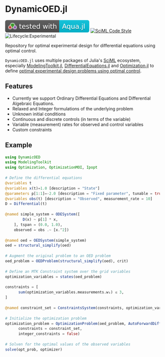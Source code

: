 # DynamicOED.jl

[![Aqua QA](https://raw.githubusercontent.com/JuliaTesting/Aqua.jl/master/badge.svg)](https://github.com/JuliaTesting/Aqua.jl) [![SciML Code Style](https://img.shields.io/static/v1?label=code%20style&message=SciML&color=9558b2&labelColor=389826)](https://github.com/SciML/SciMLStyle) ![Lifecycle:Experimental](https://img.shields.io/badge/Lifecycle-Experimental-339999)

Repository for optimal experimental design for differential equations using optimal control.

`DynamicOED.jl` uses multiple packages of Julia's [SciML](https://sciml.ai/) ecosystem, especially [ModelingToolkit.jl](https://github.com/SciML/ModelingToolkit.jl), [DifferentialEquations.jl](https://github.com/SciML/DifferentialEquations.jl) and [Optimization.jl](https://github.com/SciML/Optimization.jl) to define [optimal experimental design problems using optimal control](https://doi.org/10.1137/110835098).

## Features

+ Currently we support Ordinary Differential Equations and Differential Algebraic Equations.
+ Relaxed and Integer formulations of the underlying problem
+ Unknown initial conditions
+ Continuous and discrete controls (in terms of the variable)
+ Variable (measurement) rates for observed and control variables
+ Custom constraints 

## Example

```julia
using DynamicOED
using ModelingToolkit
using Optimization, OptimizationMOI, Ipopt

# Define the differential equations
@variables t
@variables x(t)=1.0 [description = "State"]
@parameters p[1:1]=-2.0 [description = "Fixed parameter", tunable = true]
@variables obs(t) [description = "Observed", measurement_rate = 10]
D = Differential(t)

@named simple_system = ODESystem([
        D(x) ~ p[1] * x,
    ], tspan = (0.0, 1.0),
    observed = obs .~ [x.^2])

@named oed = OEDSystem(simple_system)
oed = structural_simplify(oed)

# Augment the original problem to an OED problem
oed_problem = OEDProblem(structural_simplify(oed), crit)

# Define an MTK Constraint system over the grid variables
optimization_variables = states(oed_problem)
        
constraints = [
      sum(optimization_variables.measurements.w₁) ≲ 3,
]

@named constraint_set = ConstraintsSystem(constraints, optimization_variables,[])

# Initialize the optimization problem
optimization_problem = OptimizationProblem(oed_problem, AutoForwardDiff(),
      constraints = constraint_set,
      integer_constraints = false)

# Solven for the optimal values of the observed variables
solve(opt_prob, optimizer)
``` 

